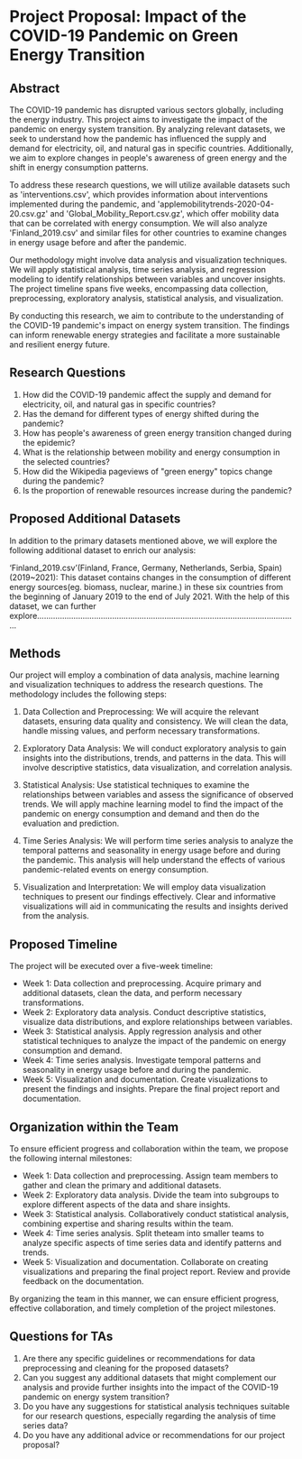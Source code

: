 # Project Proposal: Impact of the COVID-19 Pandemic on Green Energy Transition

## Abstract
The COVID-19 pandemic has disrupted various sectors globally, including the energy industry. This project aims to investigate the impact of the pandemic on energy system transition. By analyzing relevant datasets, we seek to understand how the pandemic has influenced the supply and demand for electricity, oil, and natural gas in specific countries. Additionally, we aim to explore changes in people's awareness of green energy and the shift in energy consumption patterns.

To address these research questions, we will utilize available datasets such as 'interventions.csv', which provides information about interventions implemented during the pandemic, and 'applemobilitytrends-2020-04-20.csv.gz' and 'Global_Mobility_Report.csv.gz', which offer mobility data that can be correlated with energy consumption. We will also analyze 'Finland_2019.csv' and similar files for other countries to examine changes in energy usage before and after the pandemic.

Our methodology might involve data analysis and visualization techniques. We will apply statistical analysis, time series analysis, and regression modeling to identify relationships between variables and uncover insights. The project timeline spans five weeks, encompassing data collection, preprocessing, exploratory analysis, statistical analysis, and visualization.

By conducting this research, we aim to contribute to the understanding of the COVID-19 pandemic's impact on energy system transition. The findings can inform renewable energy strategies and facilitate a more sustainable and resilient energy future.

## Research Questions
1. How did the COVID-19 pandemic affect the supply and demand for electricity, oil, and natural gas in specific countries?
2. Has the demand for different types of energy shifted during the pandemic?
3. How has people's awareness of green energy transition changed during the epidemic?
4. What is the relationship between mobility and energy consumption in the selected countries?
5. How did the Wikipedia pageviews of "green energy" topics change during the pandemic?
6. Is the proportion of renewable resources increase during the pandemic?
## Proposed Additional Datasets
In addition to the primary datasets mentioned above, we will explore the following additional dataset to enrich our analysis:

‘Finland_2019.csv’(Finland, France, Germany, Netherlands, Serbia, Spain) (2019~2021): This dataset contains changes in the consumption of different energy sources(eg. biomass, nuclear, marine.) in these six countries from the beginning of January 2019 to the end of July 2021. With the help of this dataset, we can further explore...................................................................................................................

## Methods
Our project will employ a combination of data analysis, machine learning and visualization techniques to address the research questions. The methodology includes the following steps:

1. Data Collection and Preprocessing: We will acquire the relevant datasets, ensuring data quality and consistency. We will clean the data, handle missing values, and perform necessary transformations.

2. Exploratory Data Analysis: We will conduct exploratory analysis to gain insights into the distributions, trends, and patterns in the data. This will involve descriptive statistics, data visualization, and correlation analysis.

3. Statistical Analysis: Use statistical techniques to examine the relationships between variables and assess the significance of observed trends. We will apply machine learning model to find the impact of the pandemic on energy consumption and demand and then do the evaluation and prediction.

4. Time Series Analysis: We will perform time series analysis to analyze the temporal patterns and seasonality in energy usage before and during the pandemic. This analysis will help understand the effects of various pandemic-related events on energy consumption.

5. Visualization and Interpretation: We will employ data visualization techniques to present our findings effectively. Clear and informative visualizations will aid in communicating the results and insights derived from the analysis.

## Proposed Timeline
The project will be executed over a five-week timeline:

- Week 1: Data collection and preprocessing. Acquire primary and additional datasets, clean the data, and perform necessary transformations.
- Week 2: Exploratory data analysis. Conduct descriptive statistics, visualize data distributions, and explore relationships between variables.
- Week 3: Statistical analysis. Apply regression analysis and other statistical techniques to analyze the impact of the pandemic on energy consumption and demand.
- Week 4: Time series analysis. Investigate temporal patterns and seasonality in energy usage before and during the pandemic.
- Week 5: Visualization and documentation. Create visualizations to present the findings and insights. Prepare the final project report and documentation.

## Organization within the Team
To ensure efficient progress and collaboration within the team, we propose the following internal milestones:

- Week 1: Data collection and preprocessing. Assign team members to gather and clean the primary and additional datasets.
- Week 2: Exploratory data analysis. Divide the team into subgroups to explore different aspects of the data and share insights.
- Week 3: Statistical analysis. Collaboratively conduct statistical analysis, combining expertise and sharing results within the team.
- Week 4: Time series analysis. Split theteam into smaller teams to analyze specific aspects of time series data and identify patterns and trends.
- Week 5: Visualization and documentation. Collaborate on creating visualizations and preparing the final project report. Review and provide feedback on the documentation.

By organizing the team in this manner, we can ensure efficient progress, effective collaboration, and timely completion of the project milestones.

## Questions for TAs 
1. Are there any specific guidelines or recommendations for data preprocessing and cleaning for the proposed datasets?
2. Can you suggest any additional datasets that might complement our analysis and provide further insights into the impact of the COVID-19 pandemic on energy system transition?
3. Do you have any suggestions for statistical analysis techniques suitable for our research questions, especially regarding the analysis of time series data?
4. Do you have any additional advice or recommendations for our project proposal?
